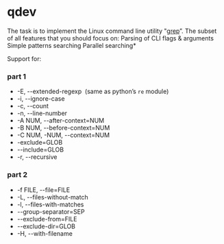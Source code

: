# qdev

The task is to implement the Linux command line utility "[grep](https://man7.org/linux/man-pages/man1/grep.1.html)”. The subset of all features that you should focus on:
Parsing of CLI flags & arguments
Simple patterns searching
Parallel searching*

Support for:
### part 1
- -E, --extended-regexp  (same as python’s `re` module)
- -i, --ignore-case
- -c, --count
- -n, --line-number
- -A NUM, --after-context=NUM
- -B NUM, --before-context=NUM
- -C NUM, -NUM, --context=NUM
- -exclude=GLOB
- --include=GLOB
- -r, --recursive

### part 2
- -f FILE, --file=FILE
- -L, --files-without-match
- -l, --files-with-matches
- --group-separator=SEP
- --exclude-from=FILE
- --exclude-dir=GLOB
- -H, --with-filename